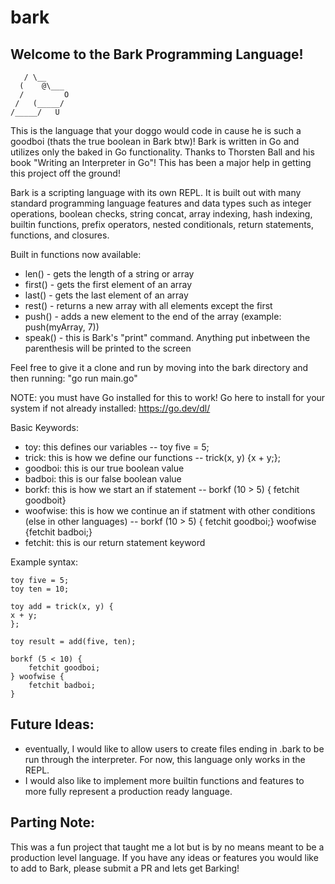 # bark
## Welcome to the Bark Programming Language!
```
   / \__
  (    @\___
  /         O
 /   (_____/
/_____/   U
```
This is the language that your doggo would code in cause he is such a goodboi (thats the true boolean in Bark btw)! Bark is written in Go and utilizes only the baked in Go functionality. Thanks to Thorsten Ball and his book "Writing an Interpreter in Go"! This has been a major help in getting this project off the ground!

Bark is a scripting language with its own REPL. It is built out with many standard programming language features and data types such as integer operations, boolean checks, string concat, array indexing, hash indexing, builtin functions, prefix operators, nested conditionals, return statements, functions, and closures.

Built in functions now available:
- len() - gets the length of a string or array
- first() - gets the first element of an array
- last() - gets the last element of an array
- rest() - returns a new array with all elements except the first
- push() - adds a new element to the end of the array (example: push(myArray, 7))
- speak() - this is Bark's "print" command. Anything put inbetween the parenthesis will be printed to the screen

Feel free to give it a clone and run by moving into the bark directory and then running: "go run main.go"

NOTE: you must have Go installed for this to work! Go here to install for your system if not already installed: https://go.dev/dl/

Basic Keywords:
 - toy: this defines our variables -- toy five = 5;
- trick: this is how we define our functions -- trick(x, y) {x + y;};
- goodboi: this is our true boolean value
- badboi: this is our false boolean value
- borkf: this is how we start an if statement -- borkf (10 > 5) { fetchit goodboit}
- woofwise: this is how we continue an if statment with other conditions (else in other languages) -- borkf (10 > 5) { fetchit goodboi;} woofwise {fetchit badboi;}
- fetchit: this is our return statement keyword


Example syntax:

    toy five = 5;
	toy ten = 10;

	toy add = trick(x, y) {
	x + y;
	};

	toy result = add(five, ten);

	borkf (5 < 10) {
		fetchit goodboi;
	} woofwise {
		fetchit badboi;
	}


## Future Ideas:
- eventually, I would like to allow users to create files ending in .bark to be run through the interpreter. For now, this language only works in the REPL. 
- I would also like to implement more builtin functions and features to more fully represent a production ready language.


## Parting Note:
This was a fun project that taught me a lot but is by no means meant to be a production level language. If you have any ideas or features you would like to add to Bark, please submit a PR and lets get Barking!

